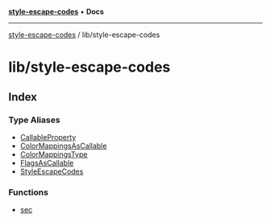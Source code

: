 [**style-escape-codes**](../../README.md) • **Docs**

***

[style-escape-codes](../../modules.md) / lib/style-escape-codes

# lib/style-escape-codes

## Index

### Type Aliases

- [CallableProperty](type-aliases/CallableProperty.md)
- [ColorMappingsAsCallable](type-aliases/ColorMappingsAsCallable.md)
- [ColorMappingsType](type-aliases/ColorMappingsType.md)
- [FlagsAsCallable](type-aliases/FlagsAsCallable.md)
- [StyleEscapeCodes](type-aliases/StyleEscapeCodes.md)

### Functions

- [sec](functions/sec.md)
